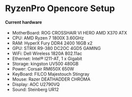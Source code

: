 # RyzenPro Opencore Setup

#### Current hardware
* MotherBoard: ROG CROSSHAIR VI HERO AMD X370 ATX
* CPU: AMD Ryzen 7 1800X 3.60GHz
* RAM: HyperX Fury DDR4 2400 16GB x2
* GPU: STRIX R9-380 DC2OC 4GD5 GAMING
* WiFi: Dell Wireless 1820A 802.11ac
* Ethernet: Intel® I211-AT, 1 x Gigabit
* Storage: kingston UV500 480GB
* Power: Corsair RM650X 650W
* KeyBoard: FILCO Majestouch Stingray
* Mouse: Razer DEATHADDER CHROMA
* Display: AOC U2790VQ
* Sound: Steinberg UR12
